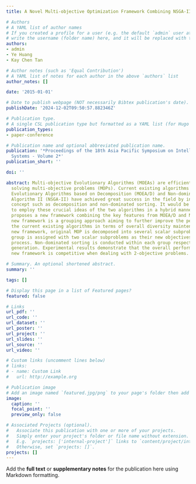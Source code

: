 ```yaml
---
title: A Novel Multi-objective Optimization Framework Combining NSGA-II and MOEA/D

# Authors
# A YAML list of author names
# If you created a profile for a user (e.g. the default `admin` user at `content/authors/admin/`), 
# write the username (folder name) here, and it will be replaced with their full name and linked to their profile.
authors:
- admin
- Ye Huang
- Kay Chen Tan

# Author notes (such as 'Equal Contribution')
# A YAML list of notes for each author in the above `authors` list
author_notes: []

date: '2015-01-01'

# Date to publish webpage (NOT necessarily Bibtex publication's date).
publishDate: '2024-12-02T09:50:57.882346Z'

# Publication type.
# A single CSL publication type but formatted as a YAML list (for Hugo requirements).
publication_types:
- paper-conference

# Publication name and optional abbreviated publication name.
publication: '*Proceedings of the 18th Asia Pacific Symposium on Intelligent and Evolutionary
  Systems - Volume 2*'
publication_short: ''

doi: ''

abstract: Multi-objective Evolutionary Algorithms (MOEAs) are efficient tools for
  solving multi-objective problems (MOPs). Current existing algorithms such as Multi-Objective
  Evolutionary Algorithms based on Decomposition (MOEA/D) and Non-dominated Genetic
  Algorithm II (NSGA-II) have achieved great success in the field by introducing important
  concept such as decomposition and non-dominated sorting. It would be interesting
  to employ these crucial ideas of the two algorithms in a hybrid manner. This paper
  proposes a new framework combining the key features from MOEA/D and NSGA-II. The
  new framework is a grouping approach aiming to further improve the performance of
  the current existing algorithms in terms of overall diversity maintenance. In the
  new framework, original MOP is decomposed into several scalar subproblems and every
  group is assigned with two scalar subproblems as their new objectives in the searching
  process. Non-dominated sorting is conducted within each group respectively at every
  generation. Experimental results demonstrate that the overall performance of the
  new framework is competitive when dealing with 2-objective problems.

# Summary. An optional shortened abstract.
summary: ''

tags: []

# Display this page in a list of Featured pages?
featured: false

# Links
url_pdf: ''
url_code: ''
url_dataset: ''
url_poster: ''
url_project: ''
url_slides: ''
url_source: ''
url_video: ''

# Custom links (uncomment lines below)
# links:
# - name: Custom Link
#   url: http://example.org

# Publication image
# Add an image named `featured.jpg/png` to your page's folder then add a caption below.
image:
  caption: ''
  focal_point: ''
  preview_only: false

# Associated Projects (optional).
#   Associate this publication with one or more of your projects.
#   Simply enter your project's folder or file name without extension.
#   E.g. `projects: ['internal-project']` links to `content/project/internal-project/index.md`.
#   Otherwise, set `projects: []`.
projects: []
---
```


Add the **full text** or **supplementary notes** for the publication here using Markdown formatting.
